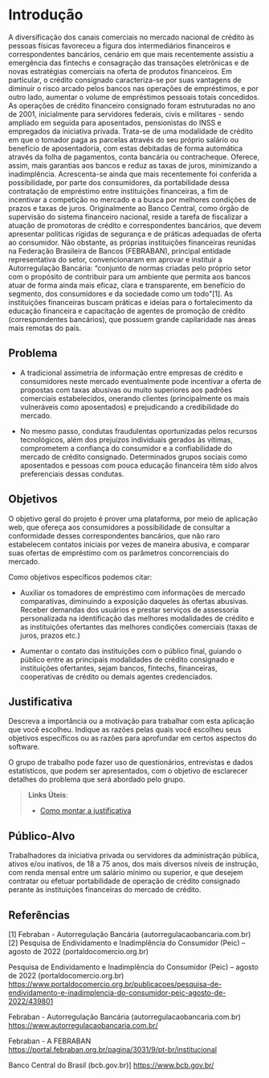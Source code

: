 # Introdução

A diversificação dos canais comerciais no mercado nacional de crédito às pessoas físicas favoreceu a figura dos intermediários financeiros e correspondentes bancários, cenário em que mais recentemente assistiu a emergência das fintechs e consagração das transações eletrônicas e de novas estratégias comerciais na oferta de produtos financeiros.
Em particular, o crédito consignado caracteriza-se por suas vantagens de diminuir o risco arcado pelos bancos nas operações de empréstimos, e por outro lado, aumentar o volume de empréstimos pessoais totais concedidos. As operações de crédito financeiro consignado foram estruturadas no ano de 2001, inicialmente para servidores federais, civis e militares - sendo ampliado em seguida para aposentados, pensionistas do INSS e empregados da iniciativa privada. Trata-se de uma modalidade de crédito em que o tomador paga as parcelas através do seu próprio salário ou benefício de aposentadoria, com estas debitadas de forma automática através da folha de pagamentos, conta bancária ou contracheque. Oferece, assim, mais garantias aos bancos e reduz as taxas de juros, minimizando a inadimplência. Acrescenta-se ainda que mais recentemente foi conferida a possibilidade, por parte dos consumidores, da portabilidade dessa contratação de empréstimo entre instituições financeiras, a fim de incentivar a competição no mercado e a busca por melhores condições de prazos e taxas de juros.
Originalmente ao Banco Central, como órgão de supervisão do sistema financeiro nacional, reside a tarefa de fiscalizar a atuação de promotoras de crédito e correspondentes bancários, que devem apresentar políticas rígidas de segurança e de práticas adequadas de oferta ao consumidor. Não obstante, as próprias instituições financeiras reunidas na Federação Brasileira de Bancos (FEBRABAN), principal entidade representativa do setor, convencionaram em aprovar e instituir a Autorregulação Bancária: “conjunto de normas criadas pelo próprio setor com o propósito de contribuir para um ambiente que permita aos bancos atuar de forma ainda mais eficaz, clara e transparente, em benefício do segmento, dos consumidores e da sociedade como um todo"[1]. As instituições financeiras buscam práticas e ideias para o fortalecimento da  educação financeira e capacitação de agentes de promoção de crédito (correspondentes bancários), que possuem grande capilaridade nas áreas mais remotas do país.

## Problema

- A tradicional assimetria de informação entre empresas de crédito e consumidores neste mercado eventualmente pode incentivar a oferta de propostas com taxas abusivas ou muito superiores aos padrões comerciais estabelecidos, onerando clientes (principalmente os mais vulneráveis como aposentados) e prejudicando a credibilidade do mercado.

- No mesmo passo, condutas fraudulentas oportunizadas pelos recursos tecnológicos, além dos prejuízos individuais gerados às vítimas, comprometem a confiança do consumidor e a confiabilidade do mercado de crédito consignado. Determinados grupos sociais como aposentados e pessoas com pouca educação financeira têm sido alvos preferenciais dessas condutas.

## Objetivos

O objetivo geral do projeto é prover uma plataforma, por meio de aplicação web, que ofereça aos consumidores a possibilidade de consultar a conformidade desses correspondentes bancários, que não raro estabelecem contatos iniciais por vezes de maneira abusiva, e comparar suas ofertas de empréstimo com os parâmetros concorrenciais do mercado.

Como objetivos específicos podemos citar:   	

- Auxiliar os tomadores de empréstimo com informações de mercado comparativas, diminuindo a exposição daqueles às ofertas abusivas.
Receber demandas dos usuários e prestar serviços de assessoria personalizada na identificação das melhores modalidades de crédito e as instituições ofertantes das melhores condições comerciais (taxas de juros, prazos etc.)
 
- Aumentar o contato das instituições com o público final, guiando o público entre as principais modalidades de crédito consignado e instituições ofertantes, sejam bancos, fintechs, financeiras, cooperativas de crédito ou demais agentes credenciados.


## Justificativa

Descreva a importância ou a motivação para trabalhar com esta aplicação que você escolheu. Indique as razões pelas quais você escolheu seus objetivos específicos ou as razões para aprofundar em certos aspectos do software.

O grupo de trabalho pode fazer uso de questionários, entrevistas e dados estatísticos, que podem ser apresentados, com o objetivo de esclarecer detalhes do problema que será abordado pelo grupo.

> **Links Úteis**:
> - [Como montar a justificativa](https://guiadamonografia.com.br/como-montar-justificativa-do-tcc/)

## Público-Alvo

Trabalhadores da iniciativa privada ou servidores da administração pública, ativos e/ou inativos, de 18 a 75 anos, dos mais diversos níveis de instrução, com renda mensal entre um salário mínimo ou superior, e que desejem contratar ou efetuar portabilidade de operação de crédito consignado perante às instituições financeiras do mercado de crédito.

## Referências

[1] Febraban - Autorregulação Bancária (autorregulacaobancaria.com.br)
[2] Pesquisa de Endividamento e Inadimplência do Consumidor (Peic) – agosto de 2022 (portaldocomercio.org.br)

Pesquisa de Endividamento e Inadimplência do Consumidor (Peic) – agosto de 2022 (portaldocomercio.org.br)
https://www.portaldocomercio.org.br/publicacoes/pesquisa-de-endividamento-e-inadimplencia-do-consumidor-peic-agosto-de-2022/439801

Febraban - Autorregulação Bancária (autorregulacaobancaria.com.br) 
https://www.autorregulacaobancaria.com.br/

Febraban - A FEBRABAN           	
https://portal.febraban.org.br/pagina/3031/9/pt-br/institucional

Banco Central do Brasil (bcb.gov.br)]
https://www.bcb.gov.br/



